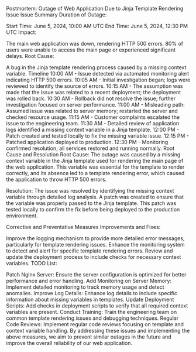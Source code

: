 Postmortem: Outage of Web Application Due to Jinja Template Rendering Issue
Issue Summary
Duration of Outage:

Start Time: June 5, 2024, 10:00 AM UTC
End Time: June 5, 2024, 12:30 PM UTC
Impact:

The main web application was down, rendering HTTP 500 errors.
80% of users were unable to access the main page or experienced significant delays.
Root Cause:

A bug in the Jinja template rendering process caused by a missing context variable.
Timeline
10:00 AM - Issue detected via automated monitoring alert indicating HTTP 500 errors.
10:05 AM - Initial investigation began; logs were reviewed to identify the source of errors.
10:15 AM - The assumption was made that the issue was related to a recent deployment; the deployment was rolled back.
10:30 AM - Rollback did not resolve the issue; further investigation focused on server performance.
11:00 AM - Misleading path: Assumed issue was related to server memory; restarted the server and checked resource usage.
11:15 AM - Customer complaints escalated the issue to the engineering team.
11:30 AM - Detailed review of application logs identified a missing context variable in a Jinja template.
12:00 PM - Patch created and tested locally to fix the missing variable issue.
12:15 PM - Patched application deployed to production.
12:30 PM - Monitoring confirmed resolution; all services restored and running normally.
Root Cause and Resolution
Root Cause:
The outage was caused by a missing context variable in the Jinja template used for rendering the main page of the web application. This variable was essential for the template to render correctly, and its absence led to a template rendering error, which caused the application to throw HTTP 500 errors.

Resolution:
The issue was resolved by identifying the missing context variable through detailed log analysis. A patch was created to ensure that the variable was properly passed to the Jinja template. This patch was tested locally to confirm the fix before being deployed to the production environment.

Corrective and Preventative Measures
Improvements and Fixes:

Improve the logging mechanism to provide more detailed error messages, particularly for template rendering issues.
Enhance the monitoring system to detect and alert for specific template rendering errors.
Review and update the deployment process to include checks for necessary context variables.
TODO List:

Patch Nginx Server:
Ensure the server configuration is optimized for better performance and error handling.
Add Monitoring on Server Memory:
Implement detailed monitoring to track memory usage and detect anomalies.
Improve Log Details:
Enhance log details to include specific information about missing variables in templates.
Update Deployment Scripts:
Add checks in deployment scripts to verify that all required context variables are present.
Conduct Training:
Train the engineering team on common template rendering issues and debugging techniques.
Regular Code Reviews:
Implement regular code reviews focusing on template and context variable handling.
By addressing these issues and implementing the above measures, we aim to prevent similar outages in the future and improve the overall reliability of our web application.

